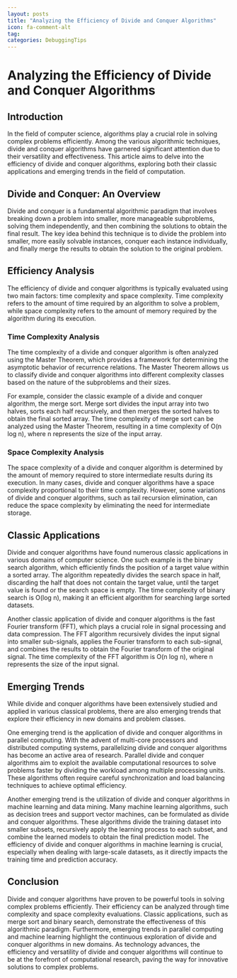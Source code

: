 ```yaml
---
layout: posts
title: "Analyzing the Efficiency of Divide and Conquer Algorithms"
icon: fa-comment-alt
tag:      
categories: DebuggingTips
---
```



# Analyzing the Efficiency of Divide and Conquer Algorithms

## Introduction

In the field of computer science, algorithms play a crucial role in solving complex problems efficiently. Among the various algorithmic techniques, divide and conquer algorithms have garnered significant attention due to their versatility and effectiveness. This article aims to delve into the efficiency of divide and conquer algorithms, exploring both their classic applications and emerging trends in the field of computation.

## Divide and Conquer: An Overview

Divide and conquer is a fundamental algorithmic paradigm that involves breaking down a problem into smaller, more manageable subproblems, solving them independently, and then combining the solutions to obtain the final result. The key idea behind this technique is to divide the problem into smaller, more easily solvable instances, conquer each instance individually, and finally merge the results to obtain the solution to the original problem.

## Efficiency Analysis

The efficiency of divide and conquer algorithms is typically evaluated using two main factors: time complexity and space complexity. Time complexity refers to the amount of time required by an algorithm to solve a problem, while space complexity refers to the amount of memory required by the algorithm during its execution.

### Time Complexity Analysis

The time complexity of a divide and conquer algorithm is often analyzed using the Master Theorem, which provides a framework for determining the asymptotic behavior of recurrence relations. The Master Theorem allows us to classify divide and conquer algorithms into different complexity classes based on the nature of the subproblems and their sizes.

For example, consider the classic example of a divide and conquer algorithm, the merge sort. Merge sort divides the input array into two halves, sorts each half recursively, and then merges the sorted halves to obtain the final sorted array. The time complexity of merge sort can be analyzed using the Master Theorem, resulting in a time complexity of O(n log n), where n represents the size of the input array.

### Space Complexity Analysis

The space complexity of a divide and conquer algorithm is determined by the amount of memory required to store intermediate results during its execution. In many cases, divide and conquer algorithms have a space complexity proportional to their time complexity. However, some variations of divide and conquer algorithms, such as tail recursion elimination, can reduce the space complexity by eliminating the need for intermediate storage.

## Classic Applications

Divide and conquer algorithms have found numerous classic applications in various domains of computer science. One such example is the binary search algorithm, which efficiently finds the position of a target value within a sorted array. The algorithm repeatedly divides the search space in half, discarding the half that does not contain the target value, until the target value is found or the search space is empty. The time complexity of binary search is O(log n), making it an efficient algorithm for searching large sorted datasets.

Another classic application of divide and conquer algorithms is the fast Fourier transform (FFT), which plays a crucial role in signal processing and data compression. The FFT algorithm recursively divides the input signal into smaller sub-signals, applies the Fourier transform to each sub-signal, and combines the results to obtain the Fourier transform of the original signal. The time complexity of the FFT algorithm is O(n log n), where n represents the size of the input signal.

## Emerging Trends

While divide and conquer algorithms have been extensively studied and applied in various classical problems, there are also emerging trends that explore their efficiency in new domains and problem classes.

One emerging trend is the application of divide and conquer algorithms in parallel computing. With the advent of multi-core processors and distributed computing systems, parallelizing divide and conquer algorithms has become an active area of research. Parallel divide and conquer algorithms aim to exploit the available computational resources to solve problems faster by dividing the workload among multiple processing units. These algorithms often require careful synchronization and load balancing techniques to achieve optimal efficiency.

Another emerging trend is the utilization of divide and conquer algorithms in machine learning and data mining. Many machine learning algorithms, such as decision trees and support vector machines, can be formulated as divide and conquer algorithms. These algorithms divide the training dataset into smaller subsets, recursively apply the learning process to each subset, and combine the learned models to obtain the final prediction model. The efficiency of divide and conquer algorithms in machine learning is crucial, especially when dealing with large-scale datasets, as it directly impacts the training time and prediction accuracy.

## Conclusion

Divide and conquer algorithms have proven to be powerful tools in solving complex problems efficiently. Their efficiency can be analyzed through time complexity and space complexity evaluations. Classic applications, such as merge sort and binary search, demonstrate the effectiveness of this algorithmic paradigm. Furthermore, emerging trends in parallel computing and machine learning highlight the continuous exploration of divide and conquer algorithms in new domains. As technology advances, the efficiency and versatility of divide and conquer algorithms will continue to be at the forefront of computational research, paving the way for innovative solutions to complex problems.